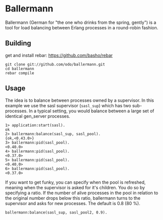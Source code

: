 Ballermann
=====

Ballermann (German for "the one who drinks from the spring, gently") is a tool for load balancing between Erlang processes in a round-robin fashion.

Building
--------

get and install rebar: https://github.com/basho/rebar

```
git clone git://github.com/odo/ballermann.git
cd ballermann
rebar compile
```

Usage
--------

The idea is to balance between processes owned by a supervisor. In this example we use the sasl supervisor (```sasl_sup```) which has two sub-processes. In a typical setting, you would balance between a large set of identical gen_server processes.

```
1> application:start(sasl).
ok
2> ballermann:balance(sasl_sup, sasl_pool).
{ok,<0.43.0>}
3> ballermann:pid(sasl_pool).
<0.40.0>
4> ballermann:pid(sasl_pool).
<0.37.0>
5> ballermann:pid(sasl_pool).
<0.40.0>
6> ballermann:pid(sasl_pool).
<0.37.0>
```

If you want to get funky, you can specify when the pool is refreshed, meaning when the supervisor is asked for it's children.
You do so by specifying a ratio. If the number of alive processes in the pool in relation to the original number drops below this ratio, ballermann turns to the supervisor and asks for new processes.
The default is 0.8 (80 %).

```
ballermann:balance(sasl_sup, sasl_pool2, 0.9).
```

